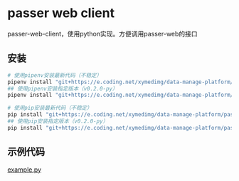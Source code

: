 # passer web client

passer-web-client，使用python实现。方便调用passer-web的接口

## 安装

``` bash
# 使用pipenv安装最新代码（不稳定）
pipenv install "git+https://e.coding.net/xymedimg/data-manage-platform/passer-web-client.git#egg=passer_web_client&subdirectory=python"
## 使用pipenv安装指定版本（v0.2.0-py） 
pipenv install "git+https://e.coding.net/xymedimg/data-manage-platform/passer-web-client.git@v0.2.0-py#egg=passer_web_client&subdirectory=python"

# 使用pip安装最新代码（不稳定）
pip install "git+https://e.coding.net/xymedimg/data-manage-platform/passer-web-client.git#egg=passer_web_client&subdirectory=python"
## 使用pip安装指定版本（v0.2.0-py）
pip install "git+https://e.coding.net/xymedimg/data-manage-platform/passer-web-client.git@v0.2.0-py#egg=passer_web_client&subdirectory=python"
```

## 示例代码

[example.py](./tests/example.py)
